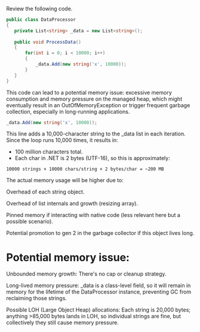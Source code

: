 Review the following code.

 ```csharp
public class DataProcessor
{
    private List<string> _data = new List<string>();
    
    public void ProcessData()
    {
        for(int i = 0; i < 10000; i++)
        {
            _data.Add(new string('x', 10000));
        }
    }
}
```
This code can lead to a potential memory issue: excessive memory consumption and memory pressure on the managed heap, which might eventually result in an OutOfMemoryException or trigger frequent garbage collection, especially in long-running applications.
 ```csharp
_data.Add(new string('x', 10000));
```
This line adds a 10,000-character string to the _data list in each iteration. Since the loop runs 10,000 times, it results in:
* 100 million characters total.
* Each char in .NET is 2 bytes (UTF-16), so this is approximately:
 ```
10000 strings × 10000 chars/string × 2 bytes/char = ~200 MB
 ```
The actual memory usage will be higher due to:

Overhead of each string object.

Overhead of list internals and growth (resizing array).

Pinned memory if interacting with native code (less relevant here but a possible scenario).

Potential promotion to gen 2 in the garbage collector if this object lives long.

# Potential memory issue:
Unbounded memory growth: There's no cap or cleanup strategy.

Long-lived memory pressure: _data is a class-level field, so it will remain in memory for the lifetime of the DataProcessor instance, preventing GC from reclaiming those strings.

Possible LOH (Large Object Heap) allocations: Each string is 20,000 bytes; anything >85,000 bytes lands in LOH, so individual strings are fine, but collectively they still cause memory pressure.



